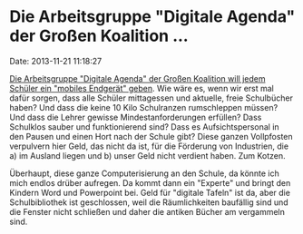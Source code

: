 Die Arbeitsgruppe \"Digitale Agenda\" der Großen Koalition \...
===============================================================

Date: 2013-11-21 11:18:27

[Die Arbeitsgruppe \"Digitale Agenda\" der Großen Koalition will jedem
Schüler ein \"mobiles Endgerät\"
geben](http://welt.de/article122016145). Wie wäre es, wenn wir erst mal
dafür sorgen, dass alle Schüler mittagessen und aktuelle, freie
Schulbücher haben? Und dass die keine 10 Kilo Schulranzen rumschleppen
müssen? Und dass die Lehrer gewisse Mindestanforderungen erfüllen? Dass
Schulklos sauber und funktionierend sind? Dass es Aufsichtspersonal in
den Pausen und einen Hort nach der Schule gibt? Diese ganzen Vollpfosten
verpulvern hier Geld, das nicht da ist, für die Förderung von
Industrien, die a) im Ausland liegen und b) unser Geld nicht verdient
haben. Zum Kotzen.

Überhaupt, diese ganze Computerisierung an den Schule, da könnte ich
mich endlos drüber aufregen. Da kommt dann ein \"Experte\" und bringt
den Kindern Word und Powerpoint bei. Geld für \"digitale Tafeln\" ist
da, aber die Schulbibliothek ist geschlossen, weil die Räumlichkeiten
baufällig sind und die Fenster nicht schließen und daher die antiken
Bücher am vergammeln sind.
